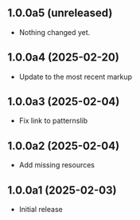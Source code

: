 ## 1.0.0a5 (unreleased)


- Nothing changed yet.


## 1.0.0a4 (2025-02-20)


- Update to the most recent markup


## 1.0.0a3 (2025-02-04)


- Fix link to patternslib


## 1.0.0a2 (2025-02-04)


- Add missing resources


## 1.0.0a1 (2025-02-03)

- Initial release
